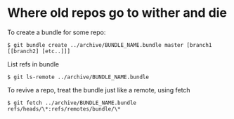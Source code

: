 # Where old repos go to wither and die

To create a bundle for some repo:
```
$ git bundle create ../archive/BUNDLE_NAME.bundle master [branch1 [[branch2] [etc..]]]
```

List refs in bundle
```
$ git ls-remote ../archive/BUNDLE_NAME.bundle
```

To revive a repo, treat the bundle just like a remote, using fetch
```
$ git fetch ../archive/BUNDLE_NAME.bundle refs/heads/\*:refs/remotes/bundle/\*
```

